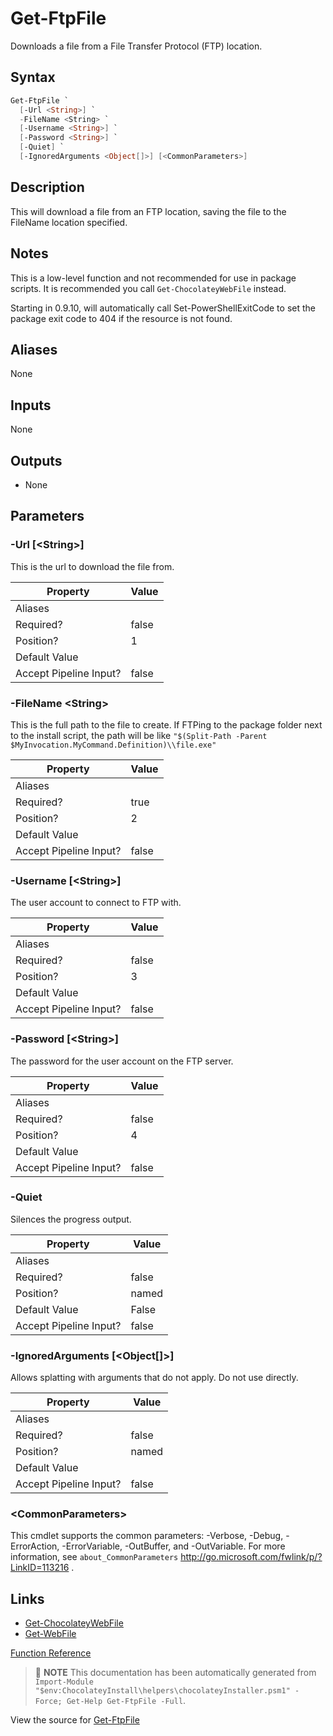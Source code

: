 ﻿---
Order: 80
xref: get-ftpfile
Title: Get-FtpFile
Description: Information on Get-FtpFile function
RedirectFrom:
  - docs/helpers-get-ftp-file
  - docs/helpersgetftpfile
---

# Get-FtpFile

<!-- This documentation is automatically generated from https://github.com/chocolatey/choco/blob/master/src/chocolatey.resources/helpers/functions/Get-FtpFile.ps1 using https://github.com/chocolatey/choco/blob/master/GenerateDocs.ps1. Contributions are welcome at the original location(s). -->

Downloads a file from a File Transfer Protocol (FTP) location.

## Syntax

~~~powershell
Get-FtpFile `
  [-Url <String>] `
  -FileName <String> `
  [-Username <String>] `
  [-Password <String>] `
  [-Quiet] `
  [-IgnoredArguments <Object[]>] [<CommonParameters>]
~~~

## Description

This will download a file from an FTP location, saving the file to the
FileName location specified.

## Notes

This is a low-level function and not recommended for use in package
scripts. It is recommended you call `Get-ChocolateyWebFile` instead.

Starting in 0.9.10, will automatically call Set-PowerShellExitCode to
set the package exit code to 404 if the resource is not found.

## Aliases

None

## Inputs

None

## Outputs


 * None


## Parameters

###  -Url [&lt;String&gt;]
This is the url to download the file from.

Property               | Value
---------------------- | -----
Aliases                | 
Required?              | false
Position?              | 1
Default Value          | 
Accept Pipeline Input? | false
 
###  -FileName &lt;String&gt;
This is the full path to the file to create. If FTPing to the
package folder next to the install script, the path will be like
`"$(Split-Path -Parent $MyInvocation.MyCommand.Definition)\\file.exe"`

Property               | Value
---------------------- | -----
Aliases                | 
Required?              | true
Position?              | 2
Default Value          | 
Accept Pipeline Input? | false
 
###  -Username [&lt;String&gt;]
The user account to connect to FTP with.

Property               | Value
---------------------- | -----
Aliases                | 
Required?              | false
Position?              | 3
Default Value          | 
Accept Pipeline Input? | false
 
###  -Password [&lt;String&gt;]
The password for the user account on the FTP server.

Property               | Value
---------------------- | -----
Aliases                | 
Required?              | false
Position?              | 4
Default Value          | 
Accept Pipeline Input? | false
 
###  -Quiet
Silences the progress output.

Property               | Value
---------------------- | -----
Aliases                | 
Required?              | false
Position?              | named
Default Value          | False
Accept Pipeline Input? | false
 
###  -IgnoredArguments [&lt;Object[]&gt;]
Allows splatting with arguments that do not apply. Do not use directly.

Property               | Value
---------------------- | -----
Aliases                | 
Required?              | false
Position?              | named
Default Value          | 
Accept Pipeline Input? | false
 
### &lt;CommonParameters&gt;

This cmdlet supports the common parameters: -Verbose, -Debug, -ErrorAction, -ErrorVariable, -OutBuffer, and -OutVariable. For more information, see `about_CommonParameters` http://go.microsoft.com/fwlink/p/?LinkID=113216 .


## Links

 * [Get-ChocolateyWebFile](xref:get-chocolateywebfile)
 * [Get-WebFile](xref:get-webfile)


[Function Reference](xref:powershell-reference)

> :memo: **NOTE** This documentation has been automatically generated from `Import-Module "$env:ChocolateyInstall\helpers\chocolateyInstaller.psm1" -Force; Get-Help Get-FtpFile -Full`.

View the source for [Get-FtpFile](https://github.com/chocolatey/choco/blob/master/src/chocolatey.resources/helpers/functions/Get-FtpFile.ps1)

